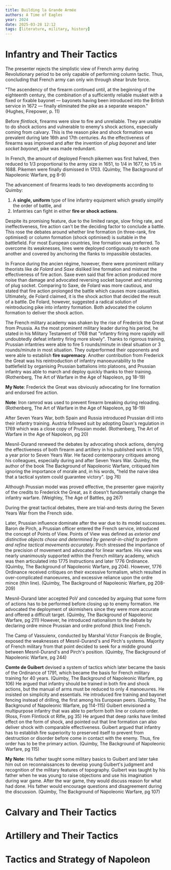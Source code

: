 ```yaml
---
title: Building la Grande Armée
authors: A Time of Eagles
year: 2024
date: 2025-03-28 12:12
tags: [literature, military, history]
---
```


# Infantry and Their Tactics

The presenter rejects the simplistic view of French army during Revolutionary
period to be only capable of performing column tactic. Thus, concluding that
French army can only win through shear brute force.

"The ascendency of the firearm continued until, at the beginning of the
eighteenth century, the combination of a sufficiently reliable musket with a
fixed or fixable bayonet — bayonets having been introduced into the British
service in 1672 — finally eliminated the pike as a separate weapon." (Hughes,
Firepower, p. 11)

Before *flintlock*, firearms were slow to fire and unreliable. They are unable
to do shock actions and vulnerable to enemy's shock actions, especially coming
from calvary. This is the reason pike and shock formation was prevalent during
late 16th and 17th centuries. As the effectiveness of firearms was improved and
after the invention of *plug bayonet* and later *socket bayonet*, pike was made
redundant.

In French, the amount of deployed French pikemen was first halved, then reduced
to 1/3 proportional to the army size in 1651, to 1/4 in 1677, to 1/5 in 1688.
Pikemen were finally dismissed in 1703. (Quimby, The Background of Napoleonic
Warfare, pg 8-9)

The advancement of firearms leads to two developments according to Quimby:
1. A **single, uniform** type of line infantry equipment which greatly simplify
   the order of battle, and
2. Infantries can fight in either **fire or shock actions**.

Despite its promising feature, due to the limited range, slow firing rate, and
ineffectiveness, fire action can't be the deciding factor to conclude a battle.
This rose the debates around whether line formation (in three-rank, fire
optimised) or column formation (shock optimised) is suitable in the battlefield.
For most European countries, line formation was preferred. To overcome its
weaknesses, lines were deployed contiguously to each one another and covered by
anchoring the flanks to impassible obstacles.

In France during the ancien régime, however, there were prominent military
theorists like *de Folard* and *Saxe* disliked line formation and mistrust the
effectiveness of fire action. Saxe even said that fire action produced more
noise than damage and advocated reversing socket bayonet and returning of plug
socket. Comparing to Saxe, de Folard was more cautious, and stated that fire
action prolonged the battle which causes more casualties. Ultimately, de Folard
claimed, it is the shock action that decided the result of a battle. De Folard,
however, suggested a radical solution of reintroducing pike into infantry
formation. Both advocated the column formation to deliver the shock action.

The French military academy was shaken by the rise of Frederick the Great from
Prussia. As the most prominent military leader during his period, he stated in
his Military Testament of 1768 that "infantry firing more rapidly will
undoubtedly defeat infantry firing more slowly". Thanks to rigorous training,
Prussian infantries were able to fire 5 rounds/minute in ideal situation or 3
rounds/minute in most situation. They outperformed their opponents and were able
to establish **fire supremacy**. Another contribution from Frederick the Great
was his reintroduction of infantry manoeuvrability to the battlefield by
organising Prussian battalions into platoons, and Prussian infantry was able to
march and deploy quickly thanks to their training. (Rothenberg, The Art of
Warfare in the Age of Napoleon, pg 18-19)

**My Note**: Frederick the Great was obviously advocating for line formation and
endorsed fire action.

**Note**: Iron ramrod was used to prevent firearm breaking during reloading.
(Rothenberg, The Art of Warfare in the Age of Napoleon, pg 18-19)

After Seven Years War, both Spain and Russia introduced Prussian drill into
their infantry training. Austria followed suit by adopting Daun's regulation in
1769 which was a close copy of Prussian model. (Rothenberg, The Art of Warfare
in the Age of Napoleon, pg 20)

Mesnil-Durand renewed the debates by advocating shock actions, denying the
effectiveness of both firearm and artillery in his published work in 1755, a
year prior to Seven Years War. He faced contemporary critiques among his
colleagues, especially during and after Seven Years War. Quimby, the author of
the book The Background of Napoleonic Warfare, critiqued him ignoring the
importance of morale and, in his words, "held the naive idea that a tactical
system could guarantee victory". (pg 76)

Although Prussian model was proved effective, the presenter gave majority of the
credits to Frederick the Great, as it doesn't fundamentally change the infantry
warfare. (Weighley, The Age of Battles, pg 267)

During the great tactical debates, there are trial-and-tests during the Seven
Years War from the French side.

Later, Prussian influence dominate after the war due to its model successes.
Baron de Pirch, a Prussian officer entered the French service, introduced the
concept of Points of View. Points of View was defined as *exterior and
distinctive objects chose and determined by general-in-chief to perform and
refine tactical movements accurately*. Pirch stressed the importance of the
precision of movement and advocated for linear warfare. His view was nearly
unanimously supported within the French military academy, which was then
articulated into 1775 Instructions and later 1776 Ordinance. (Quimby, The
Background of Napoleonic Warfare, pg 204). However, 1776 Ordinance received
critiques on their excessive formalism, which resulted in over-complicated
manoeuvres, and excessive reliance upon the ordre mince (thin line). (Quimby,
The Background of Napoleonic Warfare, pg 208-209)

Mesnil-Durand later accepted PoV and conceded by arguing that some form of
actions has to be performed before closing up to enemy formation. He advocated
the deployment of skirmishers since they were more accurate and offered a
difficult target. (Quimby, The Background of Napoleonic Warfare, pg 211)
However, he introduced nationalism to the debate by declaring ordre mince
Prussian and ordre profond (thick line) French.

The Camp of Vassuienx, conducted by Marshal Victor François de Broglie, exposed
the weaknesses of Mesnil-Durand's and Pirch's systems. Majority of French
military from that point decided to seek for a middle ground between
Mesnil-Durand's and Pirch's position. (Quimby, The Background of Napoleonic
Warfare, pg 244)

**Comte de Guibert** devised a system of tactics which later became the basis of
the Ordinance of 1791, which became the basis for French military training for
40 years. (Quimby, The Background of Napoleonic Warfare, pg 106) He argued that
infantry should be trained in both fire and shock actions, but the manual of
arms must be reduced to only 4 manoeuvres. He insisted on simplicity and
essentials. He introduced fire training and bayonet fencing instead of drilling,
the first among his European peers. (Quimby, The Background of Napoleonic
Warfare, pg 114-115) Guibert envisioned a multipurpose infantry that was able to
perform both line or column order. (Ross, From Flintlock ot Rifle, pg 35) He
argued that deep ranks have limited effect on the form of shock, and pointed out
that line formation can also deliver shock with comparable effectiveness.
Guibert argued that infantry has to establish fire superiority to preserved
itself to prevent from destruction or disorder before come in contact with the
enemy. Thus, fire order has to be the primary action. (Quimby, The Background of
Napoleonic Warfare, pg 115)

**My Note**: His father taught some military basics to Guibert and later take
him out on reconnaissances to develop young Guibert's judgment and recognition
of the military features of topography. Guibert was taught by his father when he
was young to raise objections and use his imagination during war game. After the
war game, they would discuss reason for what had done. His father would
encourage questions and disagreement during the discussion. (Quimby, The
Background of Napoleonic Warfare, pg 107)

# Calvary and Their Tactics

# Artillery and Their Tactics

# Tactics and Strategy of Napoleon
